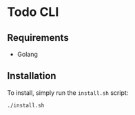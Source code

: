 # Todo CLI

## Requirements
- Golang

## Installation
To install, simply run the `install.sh` script:
```sh
./install.sh
```